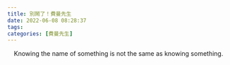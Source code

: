 ```yaml
---
title: 別鬧了！費曼先生
date: 2022-06-08 08:28:37
tags:
categories: [費曼先生]
---
```


<center>Knowing the name of something is not the same as knowing something.</center>

<br>

